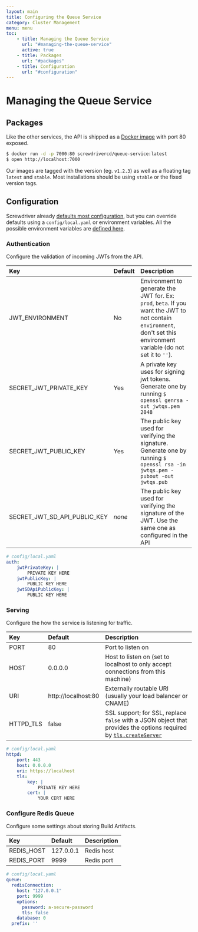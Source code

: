 ```yaml
---
layout: main
title: Configuring the Queue Service
category: Cluster Management
menu: menu
toc: 
    - title: Managing the Queue Service
      url: "#managing-the-queue-service"
      active: true
    - title: Packages
      url: "#packages"
    - title: Configuration
      url: "#configuration"
---
```

# Managing the Queue Service

## Packages

Like the other services, the API is shipped as a [Docker image](https://hub.docker.com/r/screwdrivercd/queue-service/) with port 80 exposed.

```bash
$ docker run -d -p 7000:80 screwdrivercd/queue-service:latest
$ open http://localhost:7000
```

Our images are tagged with the version (eg. `v1.2.3`) as well as a floating tag `latest` and `stable`. Most installations should be using `stable` or the fixed version tags.

## Configuration

Screwdriver already [defaults most configuration](https://github.com/screwdriver-cd/queue-service/blob/master/config/default.yaml), but you can override defaults using a `config/local.yaml` or environment variables. All the possible environment variables are [defined here](https://github.com/screwdriver-cd/queue-service/blob/master/config/custom-environment-variables.yaml).

### Authentication

Configure the validation of incoming JWTs from the API.

| Key                   | Default | Description                                                                                           |
|:----------------------|:--------|:------------------------------------------------------------------------------------------------------|
| JWT_ENVIRONMENT | No      | Environment to generate the JWT for. Ex: `prod`, `beta`. If you want the JWT to not contain `environment`, don't set this environment variable (do not set it to `''`). |
| SECRET_JWT_PRIVATE_KEY | Yes      | A private key uses for signing jwt tokens. Generate one by running `$ openssl genrsa -out jwtqs.pem 2048`                   |
| SECRET_JWT_PUBLIC_KEY  | Yes      | The public key used for verifying the signature. Generate one by running `$ openssl rsa -in jwtqs.pem -pubout -out jwtqs.pub` |
| SECRET_JWT_SD_API_PUBLIC_KEY | *none*  | The public key used for verifying the signature of the JWT. Use the same one as configured in the API |

```yaml
# config/local.yaml
auth:
    jwtPrivateKey: |
        PRIVATE KEY HERE
    jwtPublicKey: |
        PUBLIC KEY HERE
    jwtSDApiPublicKey: |
        PUBLIC KEY HERE
```

### Serving

Configure the how the service is listening for traffic.

| Key       | Default             | Description                                                                                                                                                                                                |
|:----------|:--------------------|:-----------------------------------------------------------------------------------------------------------------------------------------------------------------------------------------------------------|
| PORT      | 80                  | Port to listen on                                                                                                                                                                                          |
| HOST      | 0.0.0.0             | Host to listen on (set to localhost to only accept connections from this machine)                                                                                                                          |
| URI       | http://localhost:80 | Externally routable URI (usually your load balancer or CNAME)                                                                                                                                              |
| HTTPD_TLS | false               | SSL support; for SSL, replace `false` with a JSON object that provides the options required by [`tls.createServer`](https://nodejs.org/api/tls.html#tls_tls_createserver_options_secureconnectionlistener) |

```yaml
# config/local.yaml
httpd:
    port: 443
    host: 0.0.0.0
    uri: https://localhost
    tls:
        key: |
            PRIVATE KEY HERE
        cert: |
            YOUR CERT HERE
```

### Configure Redis Queue

Configure some settings about storing Build Artifacts.

| Key                | Default              | Description                                         |
|:-------------------|:---------------------|:----------------------------------------------------|
| REDIS_HOST    | 127.0.0.1      | Redis host                        |
| REDIS_PORT    | 9999           | Redis port                        |

```yaml
# config/local.yaml
queue:
  redisConnection:
    host: "127.0.0.1"
    port: 9999
    options:
      password: a-secure-password
      tls: false
    database: 0
  prefix: ''
```
